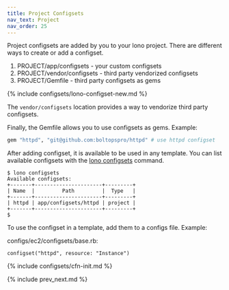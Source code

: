 ```yaml
---
title: Project Configsets
nav_text: Project
nav_order: 25
---
```


Project configsets are added by you to your lono project.  There are different ways to create or add a configset.

1. PROJECT/app/configsets - your custom configsets
2. PROJECT/vendor/configsets - third party vendorized configsets
3. PROJECT/Gemfile - third party configsets as gems

{% include configsets/lono-configset-new.md %}

The `vendor/configsets` location provides a way to vendorize third party configsets.

Finally, the Gemfile allows you to use configsets as gems.  Example:

```ruby
gem "httpd", "git@github.com:boltopspro/httpd" # use httpd configset
```

After adding configset, it is available to be used in any template. You can list available configsets with the [lono configsets](https://lono.cloud/reference/lono-configsets/) command.

    $ lono configsets
    Available configsets:
    +-------+----------------------+---------+
    | Name  |         Path         |  Type   |
    +-------+----------------------+---------+
    | httpd | app/configsets/httpd | project |
    +-------+----------------------+---------+
    $

To use the configset in a template, add them to a configs file. Example:

configs/ec2/configsets/base.rb:

    configset("httpd", resource: "Instance")

{% include configsets/cfn-init.md %}

{% include prev_next.md %}
